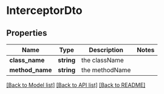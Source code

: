 # InterceptorDto

## Properties
Name | Type | Description | Notes
------------ | ------------- | ------------- | -------------
**class_name** | **string** | the className | 
**method_name** | **string** | the methodName | 

[[Back to Model list]](../README.md#documentation-for-models) [[Back to API list]](../README.md#documentation-for-api-endpoints) [[Back to README]](../README.md)


